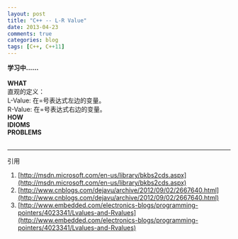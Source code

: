 ```yaml
---
layout: post
title: "C++ -- L-R Value"
date: 2013-04-23
comments: true
categories: blog
tags: [C++, C++11] 
---
```

**学习中......**<br/><br/>
**WHAT**<br/>
直观的定义：<br/>
L-Value: 在=号表达式左边的变量。<br/>
R-Value: 在=号表达式右边的变量。<br/>
**HOW**<br/>
**IDIOMS**<br/>
**PROBLEMS**<br/>
<br/>

---

引用<br/>
1. [http://msdn.microsoft.com/en-us/library/bkbs2cds.aspx](http://msdn.microsoft.com/en-us/library/bkbs2cds.aspx)<br/>
2. [http://www.cnblogs.com/dejavu/archive/2012/09/02/2667640.html](http://www.cnblogs.com/dejavu/archive/2012/09/02/2667640.html)<br/>
3. [http://www.embedded.com/electronics-blogs/programming-pointers/4023341/Lvalues-and-Rvalues](http://www.embedded.com/electronics-blogs/programming-pointers/4023341/Lvalues-and-Rvalues)<br/>